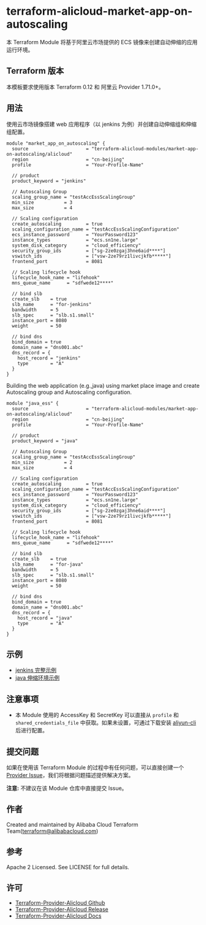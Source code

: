 terraform-alicloud-market-app-on-autoscaling
============================================

本 Terraform Module 将基于阿里云市场提供的 ECS 镜像来创建自动伸缩的应用运行环境。

## Terraform 版本

本模板要求使用版本 Terraform 0.12 和 阿里云 Provider 1.71.0+。

## 用法

使用云市场镜像搭建 web 应用程序（以 jenkins 为例）并创建自动伸缩组和伸缩组配置。

```hcl
module "market_app_on_autoscaling" {
  source                     = "terraform-alicloud-modules/market-app-on-autoscaling/alicloud"
  region                     = "cn-beijing"
  profile                    = "Your-Profile-Name"

  // product
  product_keyword = "jenkins"

  // Autoscaling Group
  scaling_group_name = "testAccEssScalingGroup"
  min_size           = 3
  max_size           = 4

  // Scaling configuration
  create_autoscaling         = true
  scaling_configuration_name = "testAccEssScalingConfiguration"
  ecs_instance_password      = "YourPassword123"
  instance_types             = "ecs.sn1ne.large"
  system_disk_category       = "cloud_efficiency"
  security_group_ids         = ["sg-2ze0zgaj3hne6aid****"]
  vswitch_ids                = ["vsw-2ze79rz1livcjkfb*****"]
  frontend_port              = 8081

  // Scaling lifecycle hook
  lifecycle_hook_name = "lifehook"
  mns_queue_name      = "sdfwede12****"

  // bind slb
  create_slb    = true
  slb_name      = "for-jenkins"
  bandwidth     = 5
  slb_spec      = "slb.s1.small"
  instance_port = 8080
  weight        = 50

  // bind dns
  bind_domain = true
  domain_name = "dns001.abc"
  dns_record = {
    host_record = "jenkins"
    type        = "A"
  }
}
```

Building the web application (e.g.,java) using market place image and create Autoscaling group and Autoscaling configuration.

```hcl
module "java_ess" {
  source                     = "terraform-alicloud-modules/market-app-on-autoscaling/alicloud"
  region                     = "cn-beijing"
  profile                    = "Your-Profile-Name"

  // product
  product_keyword = "java"

  // Autoscaling Group
  scaling_group_name = "testAccEssScalingGroup"
  min_size           = 2
  max_size           = 4

  // Scaling configuration
  create_autoscaling         = true
  scaling_configuration_name = "testAccEssScalingConfiguration"
  ecs_instance_password      = "YourPassword123"
  instance_types             = "ecs.sn1ne.large"
  system_disk_category       = "cloud_efficiency"
  security_group_ids         = ["sg-2ze0zgaj3hne6aid****"]
  vswitch_ids                = ["vsw-2ze79rz1livcjkfb*****"]
  frontend_port              = 8081

  // Scaling lifecycle hook
  lifecycle_hook_name = "lifehook"
  mns_queue_name      = "sdfwede12****"

  // bind slb
  create_slb    = true
  slb_name      = "for-java"
  bandwidth     = 5
  slb_spec      = "slb.s1.small"
  instance_port = 8080
  weight        = 50

  // bind dns
  bind_domain = true
  domain_name = "dns001.abc"
  dns_record = {
    host_record = "java"
    type        = "A"
  }
}
```

## 示例

* [jenkins 完整示例](https://github.com/terraform-alicloud-modules/terraform-alicloud-market-app-on-autoscaling/tree/master/examples/complete)
* [java 伸缩环境示例](https://github.com/terraform-alicloud-modules/terraform-alicloud-market-app-on-autoscaling/tree/master/examples/java-autoscaling-group)

## 注意事项

* 本 Module 使用的 AccessKey 和 SecretKey 可以直接从 `profile` 和 `shared_credentials_file` 中获取。如果未设置，可通过下载安装 [aliyun-cli](https://github.com/aliyun/aliyun-cli#installation) 后进行配置。

提交问题
-------
如果在使用该 Terraform Module 的过程中有任何问题，可以直接创建一个 [Provider Issue](https://github.com/terraform-providers/terraform-provider-alicloud/issues/new)，我们将根据问题描述提供解决方案。

**注意:** 不建议在该 Module 仓库中直接提交 Issue。

作者
-------
Created and maintained by Alibaba Cloud Terraform Team(terraform@alibabacloud.com)

参考
----
Apache 2 Licensed. See LICENSE for full details.

许可
---------
* [Terraform-Provider-Alicloud Github](https://github.com/terraform-providers/terraform-provider-alicloud)
* [Terraform-Provider-Alicloud Release](https://releases.hashicorp.com/terraform-provider-alicloud/)
* [Terraform-Provider-Alicloud Docs](https://www.terraform.io/docs/providers/alicloud/index.html)

